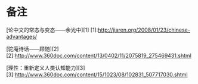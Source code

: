 # 备注
[论中文的常态与变态——余光中][1]
[1]:http://jiaren.org/2008/01/23/chinese-advantages/

[驼庵诗话——顾随][2]
[2]:http://www.360doc.com/content/13/0402/11/2075819_275469431.shtml


[理性：重新定义人类认知能力][3]
[3]:http://www.360doc.com/content/15/1023/08/102831_507717030.shtml

